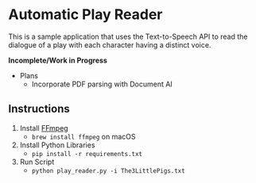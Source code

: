 # Automatic Play Reader

This is a sample application that uses the Text-to-Speech API to read the dialogue of a play with each character having a distinct voice.

**Incomplete/Work in Progress**

- Plans
  - Incorporate PDF parsing with Document AI

## Instructions

1. Install [FFmpeg](https://ffmpeg.org/)
    - `brew install ffmpeg` on macOS
1. Install Python Libraries
    - `pip install -r requirements.txt`
1. Run Script
    - `python play_reader.py -i The3LittlePigs.txt`
